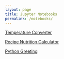 ```yaml
---
layout: page
title: Jupyter Notebooks
permalink: /notebooks/
---
```


[Temperature Converter](https://tangalice.github.io/alicetang/java/jupyter/2022/08/21/JavaJupyterNotebook.html)

[Recipe Nutrition Calculator](https://tangalice.github.io/alicetang/java/jupyter/2022/08/22/Nutrition.html)

[Python Greeting](https://tangalice.github.io/alicetang/python/jupyter/2022/08/21/PythonJupyterNotebook.html)
